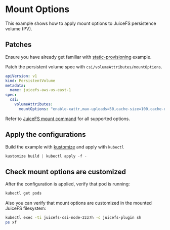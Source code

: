 # Mount Options

This example shows how to apply mount options to JuiceFS persistence volume (PV).

## Patches

Ensure you have already get familiar with [static-provisioning](../static-provisioning/README.md) example.

Patch the persistent volume spec with `csi/volumeAttributes/mountOptions`.

```yaml
apiVersion: v1
kind: PersistentVolume
metadata:
  name: juicefs-aws-us-east-1
spec:
  csi:
    volumeAttributes:
      mountOptions: "enable-xattr,max-uploads=50,cache-size=100,cache-dir=/var/foo"
```

Refer to [JuiceFS mount command](https://github.com/juicedata/juicefs/#mount-a-volume) for all supported options.

## Apply the configurations

Build the example with [kustomize](https://github.com/kubernetes-sigs/kustomize) and apply with `kubectl`

```s
kustomize build | kubectl apply -f -
```

## Check mount options are customized

After the configuration is applied, verify that pod is running:

```sh
kubectl get pods
```

Also you can verify that mount options are customized in the mounted JuiceFS filesystem:

```sh
kubectl exec -ti juicefs-csi-node-2zz7h -c juicefs-plugin sh
ps xf
```
